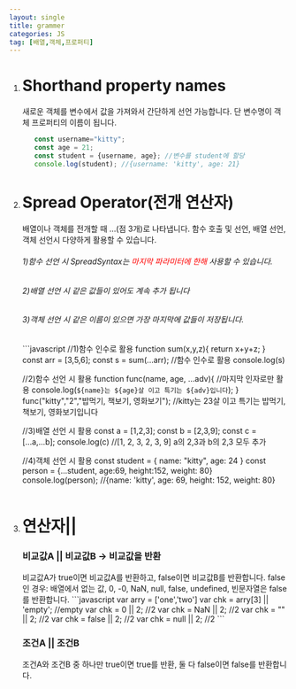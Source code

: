 ```yaml
---
layout: single
title: grammer
categories: JS
tag: [배열,객체,프로퍼티]
---
```


1. # Shorthand property names
   새로운 객체를 변수에서 값을 가져와서 간단하게 선언 가능합니다. 단 변수명이 객체 프로퍼티의 이름이 됩니다.
   ```javascript
      const username="kitty";
      const age = 21;
      const student = {username, age}; //변수를 student에 할당
      console.log(student); //{username: 'kitty', age: 21}
   ```
1. # Spread Operator(전개 연산자)   
   배열이나 객체를 전개할 때 ...(점 3개)로 나타냅니다. 함수 호출 및 선언, 배열 선언, 객체 선언시 다양하게 활용할 수 있습니다.   
   <h6>1)함수 선언 시 SpreadSyntax는 <span style="color:red">마지막 파라미터에 한해</span> 사용할 수 있습니다.</h6>
   <h6>2)배열 선언 시 같은 값들이 있어도 계속 추가 됩니다</h6>
   <h6>3)객체 선언 시 같은 이름이 있으면 가장 마지막에 값들이 저장됩니다.</h6>
   ```javascript   
      //1)함수 인수로 활용
      function sum(x,y,z){
         return x+y+z;
      }
      const arr = [3,5,6];
      const s = sum(...arr); //함수 인수로 활용
      console.log(s)

      //2)함수 선언 시 활용
      function func(name, age, ...adv){ //마지막 인자로만 활용
         console.log(`${name}는 ${age}살 이고 특기는 ${adv}입니다`);
      }
      func("kitty","2","밥먹기, 책보기, 영화보기"); //kitty는 23살 이고 특기는 밥먹기, 책보기, 영화보기입니다

      //3)배열 선언 시 활용
      const a = [1,2,3];
      const b = [2,3,9];
      const c = [...a,...b];
      console.log(c) //[1, 2, 3, 2, 3, 9] a의 2,3과 b의 2,3 모두 추가

      //4)객체 선언 시 활용
      const student = {
         name: "kitty",
         age: 24
      }
      const person = {...student, age:69, height:152, weight: 80}
      console.log(person); //{name: 'kitty', age: 69, height: 152, weight: 80}
   ```   
1. # 연산자||   
      <h3>비교값A || 비교값B → 비교값을 반환</h3>
      비교값A가 true이면 비교값A를 반환하고, false이면 비교값B를 반환합니다.   
      false인 경우: 배열에서 없는 값, 0, -0, NaN, null, false, undefined, 빈문자열은 false를 반환합니다.   
      ```javascript
         var arry = ['one','two']
         var chk = arry[3] || 'empty'; //empty
         var chk = 0 || 2; //2
         var chk = NaN || 2; //2
         var chk = "" || 2; //2
         var chk = false || 2; //2
         var chk = null || 2; //2
      ```
      <h3>조건A || 조건B</h3>   
      조건A와 조건B 중 하나만 true이면 true를 반환, 둘 다 false이면 false를 반환합니다.   

